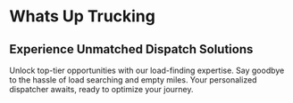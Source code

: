 # Whats Up Trucking

## Experience Unmatched Dispatch Solutions

Unlock top-tier opportunities with our load-finding expertise. Say goodbye to the hassle of load searching and empty miles. Your personalized dispatcher awaits, ready to optimize your journey.
